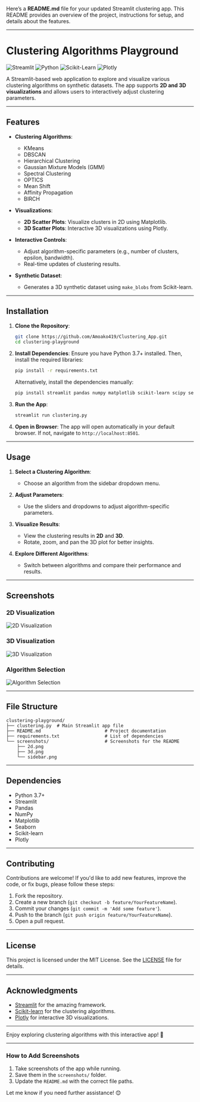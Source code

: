 Here’s a **README.md** file for your updated Streamlit clustering app. This README provides an overview of the project, instructions for setup, and details about the features.

---

# Clustering Algorithms Playground

![Streamlit](https://img.shields.io/badge/Streamlit-FF4B4B?style=for-the-badge&logo=Streamlit&logoColor=white)
![Python](https://img.shields.io/badge/Python-3776AB?style=for-the-badge&logo=python&logoColor=white)
![Scikit-Learn](https://img.shields.io/badge/Scikit_Learn-F7931E?style=for-the-badge&logo=scikit-learn&logoColor=white)
![Plotly](https://img.shields.io/badge/Plotly-3F4F75?style=for-the-badge&logo=plotly&logoColor=white)

A Streamlit-based web application to explore and visualize various clustering algorithms on synthetic datasets. The app supports **2D and 3D visualizations** and allows users to interactively adjust clustering parameters.

---

## Features

- **Clustering Algorithms**:
  - KMeans
  - DBSCAN
  - Hierarchical Clustering
  - Gaussian Mixture Models (GMM)
  - Spectral Clustering
  - OPTICS
  - Mean Shift
  - Affinity Propagation
  - BIRCH

- **Visualizations**:
  - **2D Scatter Plots**: Visualize clusters in 2D using Matplotlib.
  - **3D Scatter Plots**: Interactive 3D visualizations using Plotly.

- **Interactive Controls**:
  - Adjust algorithm-specific parameters (e.g., number of clusters, epsilon, bandwidth).
  - Real-time updates of clustering results.

- **Synthetic Dataset**:
  - Generates a 3D synthetic dataset using `make_blobs` from Scikit-learn.

---

## Installation

1. **Clone the Repository**:
   ```bash
   git clone https://github.com/Amoako419/Clustering_App.git
   cd clustering-playground
   ```

2. **Install Dependencies**:
   Ensure you have Python 3.7+ installed. Then, install the required libraries:
   ```bash
   pip install -r requirements.txt
   ```

   Alternatively, install the dependencies manually:
   ```bash
   pip install streamlit pandas numpy matplotlib scikit-learn scipy seaborn plotly
   ```

3. **Run the App**:
   ```bash
   streamlit run clustering.py
   ```

4. **Open in Browser**:
   The app will open automatically in your default browser. If not, navigate to `http://localhost:8501`.

---

## Usage

1. **Select a Clustering Algorithm**:
   - Choose an algorithm from the sidebar dropdown menu.

2. **Adjust Parameters**:
   - Use the sliders and dropdowns to adjust algorithm-specific parameters.

3. **Visualize Results**:
   - View the clustering results in **2D** and **3D**.
   - Rotate, zoom, and pan the 3D plot for better insights.

4. **Explore Different Algorithms**:
   - Switch between algorithms and compare their performance and results.

---

## Screenshots

### 2D Visualization
![2D Visualization](screenshots/2d.jpeg)

### 3D Visualization
![3D Visualization](screenshots/3d.jpeg)

### Algorithm Selection
![Algorithm Selection](screenshots/sidebar.jpeg)

---

## File Structure

```
clustering-playground/
├── clustering.py  # Main Streamlit app file
├── README.md                        # Project documentation
├── requirements.txt                 # List of dependencies
└── screenshots/                     # Screenshots for the README
    ├── 2d.png
    ├── 3d.png
    └── sidebar.png
```

---

## Dependencies

- Python 3.7+
- Streamlit
- Pandas
- NumPy
- Matplotlib
- Seaborn
- Scikit-learn
- Plotly

---

## Contributing

Contributions are welcome! If you'd like to add new features, improve the code, or fix bugs, please follow these steps:

1. Fork the repository.
2. Create a new branch (`git checkout -b feature/YourFeatureName`).
3. Commit your changes (`git commit -m 'Add some feature'`).
4. Push to the branch (`git push origin feature/YourFeatureName`).
5. Open a pull request.

---

## License

This project is licensed under the MIT License. See the [LICENSE](LICENSE) file for details.

---

## Acknowledgments

- [Streamlit](https://streamlit.io/) for the amazing framework.
- [Scikit-learn](https://scikit-learn.org/) for the clustering algorithms.
- [Plotly](https://plotly.com/) for interactive 3D visualizations.

---

Enjoy exploring clustering algorithms with this interactive app! 🚀

---

### How to Add Screenshots
1. Take screenshots of the app while running.
2. Save them in the `screenshots/` folder.
3. Update the `README.md` with the correct file paths.

Let me know if you need further assistance! 😊

